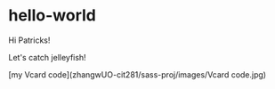 # hello-world


Hi Patricks!

Let's catch jelleyfish!

[my Vcard code](zhangwUO-cit281/sass-proj/images/Vcard code.jpg)
